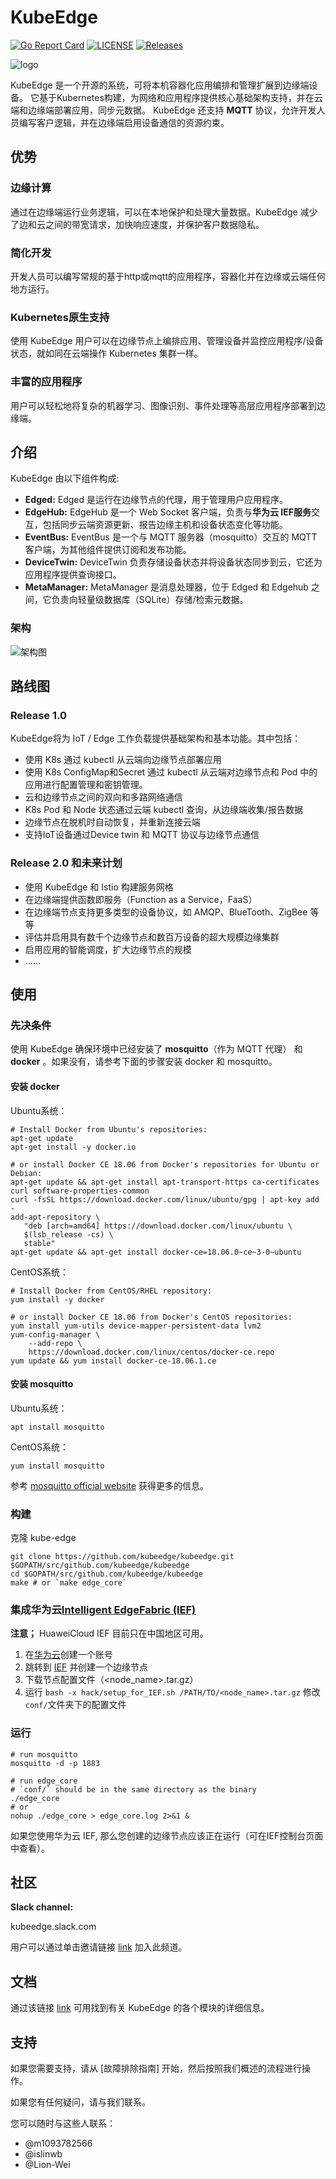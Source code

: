 # KubeEdge
[![Go Report Card](https://goreportcard.com/badge/github.com/kubeedge/kubeedge)](https://goreportcard.com/report/github.com/kubeedge/kubeedge)
[![LICENSE](https://img.shields.io/github/license/kubeedge/kubeedge.svg?style=flat-square)](https://github.com/kubeedge/kubeedge/blob/master/LICENSE)
[![Releases](https://img.shields.io/github/release/kubeedge/kubeedge/all.svg?style=flat-square)](https://github.com/kubeedge/kubeedge/releases)

![logo](./docs/images/KubeEdge_logo.png)

KubeEdge 是一个开源的系统，可将本机容器化应用编排和管理扩展到边缘端设备。 它基于Kubernetes构建，为网络和应用程序提供核心基础架构支持，并在云端和边缘端部署应用，同步元数据。 KubeEdge 还支持 **MQTT** 协议，允许开发人员编写客户逻辑，并在边缘端启用设备通信的资源约束。

## 优势

### 边缘计算

通过在边缘端运行业务逻辑，可以在本地保护和处理大量数据。KubeEdge 减少了边和云之间的带宽请求，加快响应速度，并保护客户数据隐私。 

### 简化开发

开发人员可以编写常规的基于http或mqtt的应用程序，容器化并在边缘或云端任何地方运行。

### Kubernetes原生支持

使用 KubeEdge 用户可以在边缘节点上编排应用、管理设备并监控应用程序/设备状态，就如同在云端操作 Kubernetes 集群一样。

### 丰富的应用程序

用户可以轻松地将复杂的机器学习、图像识别、事件处理等高层应用程序部署到边缘端。

## 介绍

KubeEdge 由以下组件构成:

- **Edged:** Edged 是运行在边缘节点的代理，用于管理用户应用程序。
- **EdgeHub:** EdgeHub 是一个 Web Socket 客户端，负责与**华为云 IEF服务**交互，包括同步云端资源更新、报告边缘主机和设备状态变化等功能。
- **EventBus:** EventBus 是一个与 MQTT 服务器（mosquitto）交互的 MQTT 客户端，为其他组件提供订阅和发布功能。
- **DeviceTwin:** DeviceTwin 负责存储设备状态并将设备状态同步到云，它还为应用程序提供查询接口。
- **MetaManager:** MetaManager 是消息处理器，位于 Edged 和 Edgehub 之间，它负责向轻量级数据库（SQLite）存储/检索元数据。

### 架构

![架构图](docs/images/kubeedge_arch.png)

## 路线图

### Release 1.0

KubeEdge将为 IoT / Edge 工作负载提供基础架构和基本功能。其中包括：

- 使用 K8s 通过 kubectl 从云端向边缘节点部署应用
- 使用 K8s ConfigMap和Secret 通过 kubectl 从云端对边缘节点和 Pod 中的应用进行配置管理和密钥管理。
- 云和边缘节点之间的双向和多路网络通信
- K8s Pod 和 Node 状态通过云端 kubectl 查询，从边缘端收集/报告数据
- 边缘节点在脱机时自动恢复，并重新连接云端
- 支持IoT设备通过Device twin 和 MQTT 协议与边缘节点通信

### Release 2.0 和未来计划

- 使用 KubeEdge 和 Istio 构建服务网格
- 在边缘端提供函数即服务（Function as a Service，FaaS）
- 在边缘端节点支持更多类型的设备协议，如 AMQP、BlueTooth、ZigBee 等等
- 评估并启用具有数千个边缘节点和数百万设备的超大规模边缘集群
- 启用应用的智能调度，扩大边缘节点的规模
- ……

## 使用

### 先决条件

使用 KubeEdge 确保环境中已经安装了 **mosquitto**（作为 MQTT 代理） 和 **docker** 。如果没有，请参考下面的步骤安装 docker 和 mosquitto。

#### 安装 docker

Ubuntu系统：

```shell
# Install Docker from Ubuntu's repositories:
apt-get update
apt-get install -y docker.io

# or install Docker CE 18.06 from Docker's repositories for Ubuntu or Debian:
apt-get update && apt-get install apt-transport-https ca-certificates curl software-properties-common
curl -fsSL https://download.docker.com/linux/ubuntu/gpg | apt-key add -
add-apt-repository \
   "deb [arch=amd64] https://download.docker.com/linux/ubuntu \
   $(lsb_release -cs) \
   stable"
apt-get update && apt-get install docker-ce=18.06.0~ce~3-0~ubuntu
```

CentOS系统：

```shell
# Install Docker from CentOS/RHEL repository:
yum install -y docker

# or install Docker CE 18.06 from Docker's CentOS repositories:
yum install yum-utils device-mapper-persistent-data lvm2
yum-config-manager \
    --add-repo \
    https://download.docker.com/linux/centos/docker-ce.repo
yum update && yum install docker-ce-18.06.1.ce
```

#### 安装 mosquitto

Ubuntu系统：

```shell
apt install mosquitto
```

CentOS系统：

```shell
yum install mosquitto
```

参考 [mosquitto official website](https://mosquitto.org/download/) 获得更多的信息。

### 构建

克隆 kube-edge

```shell
git clone https://github.com/kubeedge/kubeedge.git $GOPATH/src/github.com/kubeedge/kubeedge
cd $GOPATH/src/github.com/kubeedge/kubeedge
make # or `make edge_core`
```

### 集成华为云[Intelligent EdgeFabric (IEF)](https://www.huaweicloud.com/product/ief.html)

**注意；** HuaweiCloud IEF 目前只在中国地区可用。

1. 在[华为云](https://www.huaweicloud.com)创建一个账号
2. 跳转到 [IEF](https://www.huaweicloud.com/product/ief.html) 并创建一个边缘节点
3. 下载节点配置文件（<node_name>.tar.gz）
4. 运行 `bash -x hack/setup_for_IEF.sh /PATH/TO/<node_name>.tar.gz` 修改 `conf/`文件夹下的配置文件

### 运行

```shell
# run mosquitto
mosquitto -d -p 1883

# run edge_core
# `conf/` should be in the same directory as the binary
./edge_core
# or
nohup ./edge_core > edge_core.log 2>&1 &
```

如果您使用华为云 IEF, 那么您创建的边缘节点应该正在运行（可在IEF控制台页面中查看）。

## 社区

**Slack channel:** 

kubeedge.slack.com

用户可以通过单击邀请链接 [link](https://join.slack.com/t/kubeedge/shared_invite/enQtNDg1MjAwMDI0MTgyLTQ1NzliNzYwNWU5MWYxOTdmNDZjZjI2YWE2NDRlYjdiZGYxZGUwYzkzZWI2NGZjZWRkZDVlZDQwZWI0MzM1Yzc) 加入此频道。

## 文档

通过该链接 [link](https://github.com/kubeedge/kubeedge/tree/master/docs/modules) 可用找到有关 KubeEdge 的各个模块的详细信息。

## 支持

如果您需要支持，请从 [故障排除指南] 开始，然后按照我们概述的流程进行操作。

如果您有任何疑问，请与我们联系。

您可以随时与这些人联系：

- @m1093782566
- @islinwb
- @Lion-Wei